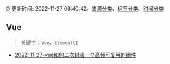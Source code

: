 :alarm_clock: 更新时间: 2022-11-27 06:40:42。[来源分类](../README.md)、[标签分类](../TAGS.md)、[时间分类](../TIMELINE.md)

## Vue


> 关键字：`Vue`、`ElementUI`



- [2022-11-27-vue如何二次封装一个高频可复用的组件](https://toutiao.io/k/fzld64o) 